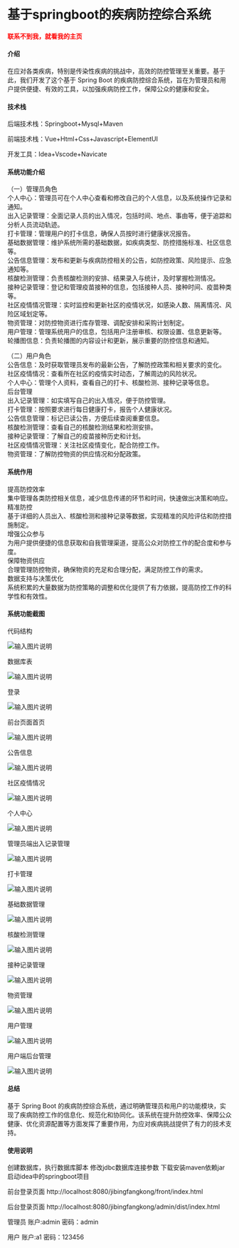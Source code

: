 # 基于springboot的疾病防控综合系统

<h4 style='color:red'>联系不到我，就看我的主页 </h4> 
 
#### 介绍

在应对各类疾病，特别是传染性疾病的挑战中，高效的防控管理至关重要。基于此，我们开发了这个基于 Spring Boot 的疾病防控综合系统，旨在为管理员和用户提供便捷、有效的工具，以加强疾病防控工作，保障公众的健康和安全。

#### 技术栈

后端技术栈：Springboot+Mysql+Maven

前端技术栈：Vue+Html+Css+Javascript+ElementUI

开发工具：Idea+Vscode+Navicate

#### 系统功能介绍

（一）管理员角色  
个人中心：管理员可在个人中心查看和修改自己的个人信息，以及系统操作记录和通知。  
出入记录管理：全面记录人员的出入情况，包括时间、地点、事由等，便于追踪和分析人员流动轨迹。  
打卡管理：管理用户的打卡信息，确保人员按时进行健康状况报告。  
基础数据管理：维护系统所需的基础数据，如疾病类型、防控措施标准、社区信息等。  
公告信息管理：发布和更新与疾病防控相关的公告，如防控政策、风险提示、应急通知等。  
核酸检测管理：负责核酸检测的安排、结果录入与统计，及时掌握检测情况。  
接种记录管理：登记和管理疫苗接种的信息，包括接种人员、接种时间、疫苗种类等。  
社区疫情情况管理：实时监控和更新社区的疫情状况，如感染人数、隔离情况、风险区域划定等。  
物资管理：对防控物资进行库存管理、调配安排和采购计划制定。  
用户管理：管理系统用户的信息，包括用户注册审核、权限设置、信息更新等。  
轮播图信息：负责轮播图的内容设计和更新，展示重要的防控信息和通知。  

（二）用户角色  
公告信息：及时获取管理员发布的最新公告，了解防控政策和相关要求的变化。  
社区疫情情况：查看所在社区的疫情实时动态，了解周边的风险状况。  
个人中心：管理个人资料，查看自己的打卡、核酸检测、接种记录等信息。  
后台管理  
出入记录管理：如实填写自己的出入情况，便于防控管理。  
打卡管理：按照要求进行每日健康打卡，报告个人健康状况。  
公告信息管理：标记已读公告，方便后续查阅重要信息。  
核酸检测管理：查看自己的核酸检测结果和检测安排。  
接种记录管理：了解自己的疫苗接种历史和计划。  
社区疫情情况管理：关注社区疫情变化，配合防控工作。  
物资管理：了解防控物资的供应情况和分配政策。  

#### 系统作用

提高防控效率  
集中管理各类防控相关信息，减少信息传递的环节和时间，快速做出决策和响应。  
精准防控  
基于详细的人员出入、核酸检测和接种记录等数据，实现精准的风险评估和防控措施制定。  
增强公众参与  
为用户提供便捷的信息获取和自我管理渠道，提高公众对防控工作的配合度和参与度。  
保障物资供应  
合理管理防控物资，确保物资的充足和合理分配，满足防控工作的需求。  
数据支持与决策优化  
系统积累的大量数据为防控策略的调整和优化提供了有力依据，提高防控工作的科学性和有效性。  

#### 系统功能截图

代码结构

![输入图片说明](images/378d3c651bbba1c46e5cd069af07352.png)

数据库表

![输入图片说明](images/9fb524bf9258f66ccc93a8bdd2b5e32.png)

登录

![输入图片说明](images/e01a3318bfd7f7268f4b06406158107.png)

前台页面首页

![输入图片说明](images/e6bb024000565b54138e3a052bc47fe.png)

公告信息

![输入图片说明](images/68d8c38b5a92735c1096ae9fb4ff919.png)

社区疫情情况

![输入图片说明](images/370b1f81b5bc939b50703cda4924176.png)

个人中心

![输入图片说明](images/abccf811e9fd1716aa7394587a9cddf.png)

管理员端出入记录管理

![输入图片说明](images/6a0a3f6cc85cfad4c16f340d493ebb9.png)

打卡管理

![输入图片说明](images/98340f030197fd679d7d042f6cd7dfc.png)

基础数据管理

![输入图片说明](images/8a8b119ca6b84d55f013e821adbafd7.png)

核酸检测管理

![输入图片说明](images/6314d6d0156dffea7aede2d36df7610.png)

接种记录管理

![输入图片说明](images/af1300254888f7f43ac46256d6dd216.png)

物资管理

![输入图片说明](images/e9067991158bcde6037cc0ed71f5382.png)

用户管理

![输入图片说明](images/7a92c553d04c1e382c3d39371efc9c4.png)

用户端后台管理

![输入图片说明](images/12877f967d598d87c5232d0706917e8.png)

#### 总结

基于 Spring Boot 的疾病防控综合系统，通过明确管理员和用户的功能模块，实现了疾病防控工作的信息化、规范化和协同化。该系统在提升防控效率、保障公众健康、优化资源配置等方面发挥了重要作用，为应对疾病挑战提供了有力的技术支持。

#### 使用说明

创建数据库，执行数据库脚本 修改jdbc数据库连接参数 下载安装maven依赖jar 启动idea中的springboot项目

前台登录页面
http://localhost:8080/jibingfangkong/front/index.html

后台登录页面
http://localhost:8080/jibingfangkong/admin/dist/index.html

管理员			账户:admin 		密码：admin

用户				账户:a1 		密码：123456